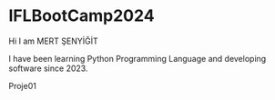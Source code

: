 # IFLBootCamp2024
Hi I am MERT ŞENYİĞİT

I have been learning Python Programming Language and developing software since 2023.

Proje01 

